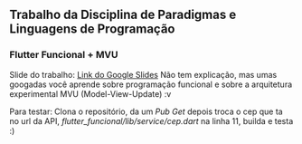 ## Trabalho da Disciplina de Paradigmas e Linguagens de Programação
### Flutter Funcional + MVU

Slide do trabalho: [Link do Google Slides](https://docs.google.com/presentation/d/15yXV6unz-cnT9tcjWA-6GcRrCOWS_jlLLvV82QgNirg/edit?usp=sharing)
Não tem explicação, mas umas googadas você aprende sobre programação funcional e sobre a arquitetura experimental MVU (Model-View-Update) :v

Para testar:
Clona o repositório, da um *Pub Get* depois troca o cep que ta no url da API, *flutter_funcional/lib/service/cep.dart* na linha 11, builda e testa :)